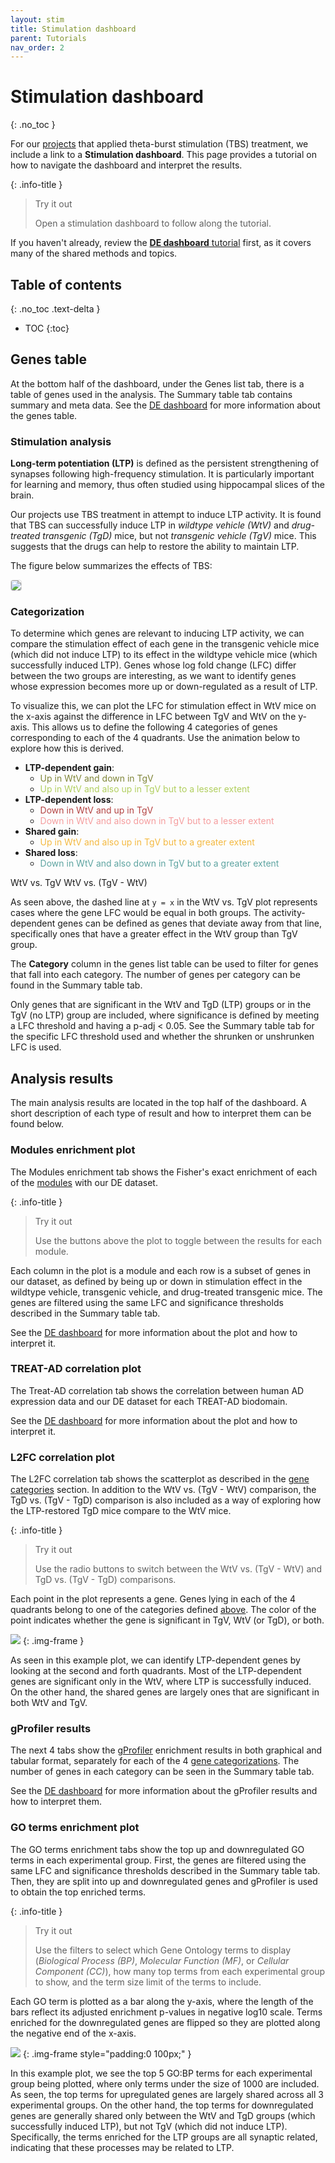 ```yaml
---
layout: stim
title: Stimulation dashboard
parent: Tutorials
nav_order: 2
---
```


# Stimulation dashboard
{: .no_toc }

For our [projects](/docs/projects) that applied theta-burst stimulation (TBS) treatment, we include a link to a **Stimulation dashboard**. This page provides a tutorial on how to navigate the dashboard and interpret the results.

{: .info-title }
> Try it out
>
> Open a stimulation dashboard to follow along the tutorial.

If you haven't already, review the [**DE dashboard** tutorial](de_dashboard.html) first, as it covers many of the shared methods and topics.

## Table of contents
{: .no_toc .text-delta }

- TOC
{:toc}

## Genes table

At the bottom half of the dashboard, under the <span class="tab-name">Genes list</span> tab, there is a table of genes used in the analysis. The <span class="tab-name">Summary table</span> tab contains summary and meta data. See the [DE dashboard](de_dashboard.html#genes-table) for more information about the genes table.

### Stimulation analysis

**Long-term potentiation (LTP)** is defined as the persistent strengthening of synapses following high-frequency stimulation. It is particularly important for learning and memory, thus often studied using hippocampal slices of the brain.

Our projects use TBS treatment in attempt to induce LTP activity. It is found that TBS can successfully induce LTP in _wildtype vehicle (WtV)_ and _drug-treated transgenic (TgD)_ mice, but not _transgenic vehicle (TgV)_ mice. This suggests that the drugs can help to restore the ability to maintain LTP.

The figure below summarizes the effects of TBS:

<img src="/assets/images/stim-analysis.png" style="border:1px solid #dfdfdf;border-radius:0.25rem;" />

### Categorization

To determine which genes are relevant to inducing LTP activity, we can compare the stimulation effect of each gene in the transgenic vehicle mice (which did not induce LTP) to its effect in the wildtype vehicle mice (which successfully induced LTP). Genes whose log fold change (LFC) differ between the two groups are interesting, as we want to identify genes whose expression becomes more up or down-regulated as a result of LTP.

To visualize this, we can plot the LFC for stimulation effect in WtV mice on the x-axis against the difference in LFC between TgV and WtV on the y-axis. This allows us to define the following 4 categories of genes corresponding to each of the 4 quadrants. Use the animation below to explore how this is derived.

- **LTP-dependent gain**:
  - <span style="color:#7f8538;">Up in WtV and down in TgV</span>
  - <span style="color:#b1cf5f;">Up in WtV and also up in TgV but to a lesser extent</span>
- **LTP-dependent loss**:
  - <span style="color:#b34342;">Down in WtV and up in TgV</span>
  - <span style="color:#f59d9e;">Down in WtV and also down in TgV but to a lesser extent</span>
- **Shared gain**:
  - <span style="color:#f4b940;">Up in WtV and also up in TgV but to a greater extent</span>
- **Shared loss**:
  - <span style="color:#5ea4a1;">Down in WtV and also down in TgV but to a greater extent</span>

<div id="main">
  <div id="plot"></div>
  <div id="menu">
    <a class="btn btn-primary" data-value="tgv">WtV vs. TgV</a>
    <a class="btn btn-secondary" data-value="tgv_wtv">WtV vs. (TgV - WtV)</a>
  </div>
</div>

As seen above, the dashed line at `y = x` in the WtV vs. TgV plot represents cases where the gene LFC would be equal in both groups. The activity-dependent genes can be defined as genes that deviate away from that line, specifically ones that have a greater effect in the WtV group than TgV group.

The **Category** column in the genes list table can be used to filter for genes that fall into each category. The number of genes per category can be found in the <span class="tab-name">Summary table</span> tab.

Only genes that are significant in the WtV and TgD (LTP) groups or in the TgV (no LTP) group are included, where significance is defined by meeting a LFC threshold and having a p-adj < 0.05. See the <span class="tab-name">Summary table</span> tab for the specific LFC threshold used and whether the shrunken or unshrunken LFC is used.

## Analysis results

The main analysis results are located in the top half of the dashboard. A short description of each type of result and how to interpret them can be found below.

### Modules enrichment plot

The <span class="tab-name">Modules enrichment</span> tab shows the Fisher's exact enrichment of each of the [modules](de_dashboard.html#modules) with our DE dataset.

{: .info-title }
> Try it out
>
> Use the buttons above the plot to toggle between the results for each module.

Each column in the plot is a module and each row is a subset of genes in our dataset, as defined by being up or down in stimulation effect in the wildtype vehicle, transgenic vehicle, and drug-treated transgenic mice. The genes are filtered using the same LFC and significance thresholds described in the <span class="tab-name">Summary table</span> tab.

See the [DE dashboard](de_dashboard.html#modules-enrichment-plot) for more information about the plot and how to interpret it.

### TREAT-AD correlation plot

The <span class="tab-name">Treat-AD correlation</span> tab shows the correlation between human AD expression data and our DE dataset for each TREAT-AD biodomain.

See the [DE dashboard](de_dashboard.html#treat-ad-correlation-plot) for more information about the plot and how to interpret it.

### L2FC correlation plot

The <span class="tab-name">L2FC correlation</span> tab shows the scatterplot as described in the [gene categories](#categorization) section. In addition to the WtV vs. (TgV - WtV) comparison, the TgD vs. (TgV - TgD) comparison is also included as a way of exploring how the LTP-restored TgD mice compare to the WtV mice.

{: .info-title }
> Try it out
>
> Use the radio buttons to switch between the WtV vs. (TgV - WtV) and TgD vs. (TgV - TgD) comparisons.

Each point in the plot represents a gene. Genes lying in each of the 4 quadrants belong to one of the categories defined [above](#categorization). The color of the point indicates whether the gene is significant in TgV, WtV (or TgD), or both.

![](/assets/images/t41b_bd10-2_stim_l2fc_corr.png)
{: .img-frame }

As seen in this example plot, we can identify LTP-dependent genes by looking at the second and forth quadrants. Most of the LTP-dependent genes are significant only in the WtV, where LTP is successfully induced. On the other hand, the shared genes are largely ones that are significant in both WtV and TgV.

### gProfiler results

The next 4 tabs show the [gProfiler](https://biit.cs.ut.ee/gprofiler/gost) enrichment results in both graphical and tabular format, separately for each of the 4 [gene categorizations](#categorization). The number of genes in each category can be seen in the <span class="tab-name">Summary table</span> tab.

See the [DE dashboard](de_dashboard.html#gprofiler-results) for more information about the gProfiler results and how to interpret them.

### GO terms enrichment plot

The <span class="tab-name">GO terms enrichment</span> tabs show the top up and downregulated GO terms in each experimental group. First, the genes are filtered using the same LFC and significance thresholds described in the <span class="tab-name">Summary table</span> tab. Then, they are split into up and downregulated genes and gProfiler is used to obtain the top enriched terms.

{: .info-title }
> Try it out
>
> Use the filters to select which Gene Ontology terms to display (_Biological Process (BP)_, _Molecular Function (MF)_, or _Cellular Component (CC)_), how many top terms from each experimental group to show, and the term size limit of the terms to include.

Each GO term is plotted as a bar along the y-axis, where the length of the bars reflect its adjusted enrichment p-values in negative log10 scale. Terms enriched for the downregulated genes are flipped so they are plotted along the negative end of the x-axis.

![](/assets/images/t41b_bd10-2_stim_go_terms.png)
{: .img-frame style="padding:0 100px;" }

In this example plot, we see the top 5 GO:BP terms for each experimental group being plotted, where only terms under the size of 1000 are included. As seen, the top terms for upregulated genes are largely shared across all 3 experimental groups. On the other hand, the top terms for downregulated genes are generally shared only between the WtV and TgD groups (which successfully induced LTP), but not TgV (which did not induce LTP). Specifically, the terms enriched for the LTP groups are all synaptic related, indicating that these processes may be related to LTP.
